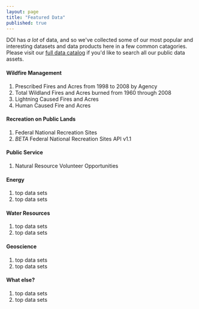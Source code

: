 ```yaml
---
layout: page
title: "Featured Data"
published: true
---
```


DOI has *a lot* of data, and so we've collected some of our most popular and interesting datasets and data products here in a few common catagories. Please visit our [full data catalog](http://data.doi.gov) if you'd like to search all our public data assets.

#### Wildfire Management
1. Prescribed Fires and Acres from 1998 to 2008 by Agency
2. Total Wildland Fires and Acres burned from 1960 through 2008
3. Lightning Caused Fires and Acres
4. Human Caused Fire and Acres

#### Recreation on Public Lands
1. Federal National Recreation Sites
2. *BETA* Federal National Recreation Sites API v1.1

#### Public Service
1. Natural Resource Volunteer Opportunities

#### Energy
1. top data sets
2. top data sets

#### Water Resources
1. top data sets
2. top data sets

#### Geoscience
1. top data sets
2. top data sets

#### What else?
1. top data sets
2. top data sets
